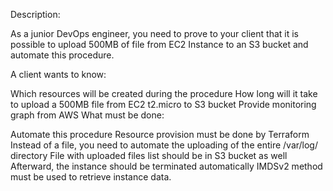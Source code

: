 Description:

As a junior DevOps engineer, you need to prove to your client that it is possible to upload 500MB of file from EC2 Instance to an S3 bucket and automate this procedure.

A client wants to know:

Which resources will be created during the procedure
How long will it take to upload a 500MB file from EC2 t2.micro to S3 bucket
Provide monitoring graph from AWS
What must be done:

Automate this procedure
Resource provision must be done by Terraform
Instead of a file, you need to automate the uploading of the entire /var/log/ directory
File with uploaded files list should be in S3 bucket as well
Afterward, the instance should be terminated automatically
IMDSv2 method must be used to retrieve instance data.
